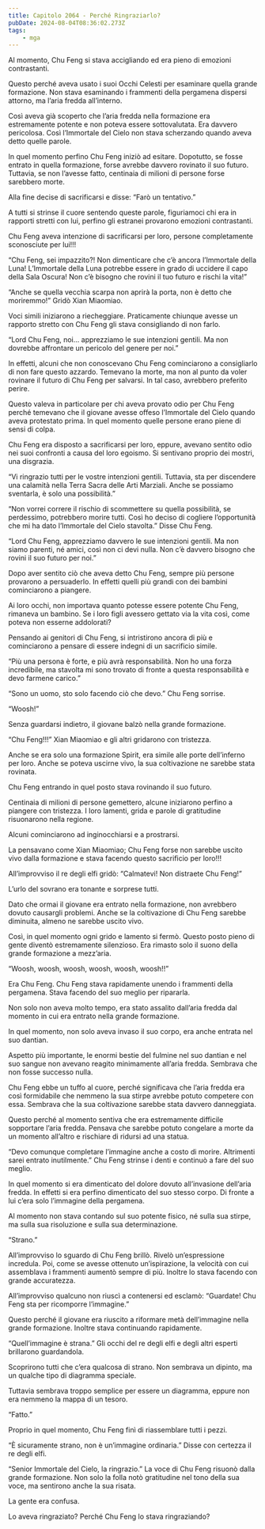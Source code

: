 ```yaml
---
title: Capitolo 2064 - Perché Ringraziarlo?
pubDate: 2024-08-04T08:36:02.273Z
tags:
    - mga
---
```



Al momento, Chu Feng si stava accigliando ed era pieno di emozioni contrastanti.

Questo perché aveva usato i suoi Occhi Celesti per esaminare quella grande formazione. Non stava esaminando i frammenti della pergamena dispersi attorno, ma l’aria fredda all’interno.

Così aveva già scoperto che l’aria fredda nella formazione era estremamente potente e non poteva essere sottovalutata. Era davvero pericolosa. Così l’Immortale del Cielo non stava scherzando quando aveva detto quelle parole.

In quel momento perfino Chu Feng iniziò ad esitare. Dopotutto, se fosse entrato in quella formazione, forse avrebbe davvero rovinato il suo futuro. Tuttavia, se non l’avesse fatto, centinaia di milioni di persone forse sarebbero morte.

Alla fine decise di sacrificarsi e disse: “Farò un tentativo.”

A tutti si strinse il cuore sentendo queste parole, figuriamoci chi era in rapporti stretti con lui, perfino gli estranei provarono emozioni contrastanti.

Chu Feng aveva intenzione di sacrificarsi per loro, persone completamente sconosciute per lui!!!

“Chu Feng, sei impazzito?! Non dimenticare che c’è ancora l’Immortale della Luna! L’Immortale della Luna potrebbe essere in grado di uccidere il capo della Sala Oscura! Non c’è bisogno che rovini il tuo futuro e rischi la vita!”

“Anche se quella vecchia scarpa non aprirà la porta, non è detto che moriremmo!” Gridò Xian Miaomiao.

Voci simili iniziarono a riecheggiare. Praticamente chiunque avesse un rapporto stretto con Chu Feng gli stava consigliando di non farlo.

“Lord Chu Feng, noi… apprezziamo le sue intenzioni gentili. Ma non dovrebbe affrontare un pericolo del genere per noi.”

In effetti, alcuni che non conoscevano Chu Feng cominciarono a consigliarlo di non fare questo azzardo. Temevano la morte, ma non al punto da voler rovinare il futuro di Chu Feng per salvarsi. In tal caso, avrebbero preferito perire.

Questo valeva in particolare per chi aveva provato odio per Chu Feng perché temevano che il giovane avesse offeso l’Immortale del Cielo quando aveva protestato prima. In quel momento quelle persone erano piene di sensi di colpa.

Chu Feng era disposto a sacrificarsi per loro, eppure, avevano sentito odio nei suoi confronti a causa del loro egoismo. Si sentivano proprio dei mostri, una disgrazia.

“Vi ringrazio tutti per le vostre intenzioni gentili. Tuttavia, sta per discendere una calamità nella Terra Sacra delle Arti Marziali. Anche se possiamo sventarla, è solo una possibilità.”

“Non vorrei correre il rischio di scommettere su quella possibilità, se perdessimo, potrebbero morire tutti. Così ho deciso di cogliere l’opportunità che mi ha dato l’Immortale del Cielo stavolta.” Disse Chu Feng.

“Lord Chu Feng, apprezziamo davvero le sue intenzioni gentili. Ma non siamo parenti, né amici, così non ci devi nulla. Non c’è davvero bisogno che rovini il suo futuro per noi.”

Dopo aver sentito ciò che aveva detto Chu Feng, sempre più persone provarono a persuaderlo. In effetti quelli più grandi con dei bambini cominciarono a piangere.

Ai loro occhi, non importava quanto potesse essere potente Chu Feng, rimaneva un bambino. Se i loro figli avessero gettato via la vita così, come poteva non esserne addolorati?

Pensando ai genitori di Chu Feng, si intristirono ancora di più e cominciarono a pensare di essere indegni di un sacrificio simile.

“Più una persona è forte, e più avrà responsabilità. Non ho una forza incredibile, ma stavolta mi sono trovato di fronte a questa responsabilità e devo farmene carico.”

“Sono un uomo, sto solo facendo ciò che devo.” Chu Feng sorrise.

“Woosh!”

Senza guardarsi indietro, il giovane balzò nella grande formazione.

“Chu Feng!!!” Xian Miaomiao e gli altri gridarono con tristezza.

Anche se era solo una formazione Spirit, era simile alle porte dell’inferno per loro. Anche se poteva uscirne vivo, la sua coltivazione ne sarebbe stata rovinata.

Chu Feng entrando in quel posto stava rovinando il suo futuro.

Centinaia di milioni di persone gemettero, alcune iniziarono perfino a piangere con tristezza. I loro lamenti, grida e parole di gratitudine risuonarono nella regione.

Alcuni cominciarono ad inginocchiarsi e a prostrarsi.

La pensavano come Xian Miaomiao; Chu Feng forse non sarebbe uscito vivo dalla formazione e stava facendo questo sacrificio per loro!!!

All’improvviso il re degli elfi gridò: “Calmatevi! Non distraete Chu Feng!”

L’urlo del sovrano era tonante e sorprese tutti.

Dato che ormai il giovane era entrato nella formazione, non avrebbero dovuto causargli problemi. Anche se la coltivazione di Chu Feng sarebbe diminuita, almeno ne sarebbe uscito vivo.

Così, in quel momento ogni grido e lamento si fermò. Questo posto pieno di gente diventò estremamente silenzioso. Era rimasto solo il suono della grande formazione a mezz’aria.

“Woosh, woosh, woosh, woosh, woosh, woosh!!”

Era Chu Feng. Chu Feng stava rapidamente unendo i frammenti della pergamena. Stava facendo del suo meglio per ripararla.

Non solo non aveva molto tempo, era stato assalito dall’aria fredda dal momento in cui era entrato nella grande formazione.

In quel momento, non solo aveva invaso il suo corpo, era anche entrata nel suo dantian.

Aspetto più importante, le enormi bestie del fulmine nel suo dantian e nel suo sangue non avevano reagito minimamente all’aria fredda. Sembrava che non fosse successo nulla.

Chu Feng ebbe un tuffo al cuore, perché significava che l’aria fredda era così formidabile che nemmeno la sua stirpe avrebbe potuto competere con essa. Sembrava che la sua coltivazione sarebbe stata davvero danneggiata.

Questo perché al momento sentiva che era estremamente difficile sopportare l’aria fredda. Pensava che sarebbe potuto congelare a morte da un momento all’altro e rischiare di ridursi ad una statua.

“Devo comunque completare l’immagine anche a costo di morire. Altrimenti sarei entrato inutilmente.” Chu Feng strinse i denti e continuò a fare del suo meglio.

In quel momento si era dimenticato del dolore dovuto all’invasione dell’aria fredda. In effetti si era perfino dimenticato del suo stesso corpo. Di fronte a lui c’era solo l’immagine della pergamena.

Al momento non stava contando sul suo potente fisico, né sulla sua stirpe, ma sulla sua risoluzione e sulla sua determinazione.

“Strano.”

All’improvviso lo sguardo di Chu Feng brillò. Rivelò un’espressione incredula. Poi, come se avesse ottenuto un’ispirazione, la velocità con cui assemblava i frammenti aumentò sempre di più. Inoltre lo stava facendo con grande accuratezza.

All’improvviso qualcuno non riuscì a contenersi ed esclamò: “Guardate! Chu Feng sta per ricomporre l’immagine.”

Questo perché il giovane era riuscito a riformare metà dell’immagine nella grande formazione. Inoltre stava continuando rapidamente.

“Quell’immagine è strana.” Gli occhi del re degli elfi e degli altri esperti brillarono guardandola.

Scoprirono tutti che c’era qualcosa di strano. Non sembrava un dipinto, ma un qualche tipo di diagramma speciale.

Tuttavia sembrava troppo semplice per essere un diagramma, eppure non era nemmeno la mappa di un tesoro.

“Fatto.”

Proprio in quel momento, Chu Feng finì di riassemblare tutti i pezzi.

“È sicuramente strano, non è un’immagine ordinaria.” Disse con certezza il re degli elfi.

“Senior Immortale del Cielo, la ringrazio.” La voce di Chu Feng risuonò dalla grande formazione. Non solo la folla notò gratitudine nel tono della sua voce, ma sentirono anche la sua risata.

La gente era confusa.

Lo aveva ringraziato? Perché Chu Feng lo stava ringraziando?



